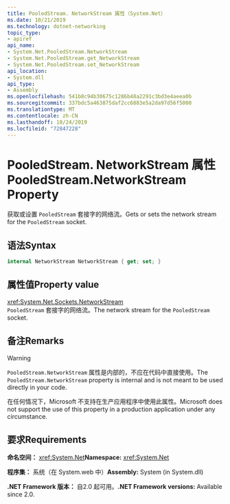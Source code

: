 ```yaml
---
title: PooledStream. NetworkStream 属性（System.Net）
ms.date: 10/21/2019
ms.technology: dotnet-networking
topic_type:
- apiref
api_name:
- System.Net.PooledStream.NetworkStream
- System.Net.PooledStream.get_NetworkStream
- System.Net.PooledStream.set_NetworkStream
api_location:
- System.dll
api_type:
- Assembly
ms.openlocfilehash: 541b8c94b30675c1286b48a2291c3bd3e4aeea0b
ms.sourcegitcommit: 337bdc5a463875daf2cc6883e5a2da97d56f5000
ms.translationtype: MT
ms.contentlocale: zh-CN
ms.lasthandoff: 10/24/2019
ms.locfileid: "72847228"
---
```

# <a name="pooledstreamnetworkstream-property"></a><span data-ttu-id="36212-102">PooledStream. NetworkStream 属性</span><span class="sxs-lookup"><span data-stu-id="36212-102">PooledStream.NetworkStream Property</span></span>

<span data-ttu-id="36212-103">获取或设置 `PooledStream` 套接字的网络流。</span><span class="sxs-lookup"><span data-stu-id="36212-103">Gets or sets the network stream for the `PooledStream` socket.</span></span>

## <a name="syntax"></a><span data-ttu-id="36212-104">语法</span><span class="sxs-lookup"><span data-stu-id="36212-104">Syntax</span></span>

```csharp
internal NetworkStream NetworkStream { get; set; }
```

## <a name="property-value"></a><span data-ttu-id="36212-105">属性值</span><span class="sxs-lookup"><span data-stu-id="36212-105">Property value</span></span>

<xref:System.Net.Sockets.NetworkStream>  
<span data-ttu-id="36212-106">`PooledStream` 套接字的网络流。</span><span class="sxs-lookup"><span data-stu-id="36212-106">The network stream for the `PooledStream` socket.</span></span>

## <a name="remarks"></a><span data-ttu-id="36212-107">备注</span><span class="sxs-lookup"><span data-stu-id="36212-107">Remarks</span></span>

> [!WARNING]
> <span data-ttu-id="36212-108">`PooledStream.NetworkStream` 属性是内部的，不应在代码中直接使用。</span><span class="sxs-lookup"><span data-stu-id="36212-108">The `PooledStream.NetworkStream` property is internal and is not meant to be used directly in your code.</span></span>
>
> <span data-ttu-id="36212-109">在任何情况下，Microsoft 不支持在生产应用程序中使用此属性。</span><span class="sxs-lookup"><span data-stu-id="36212-109">Microsoft does not support the use of this property in a production application under any circumstance.</span></span>

## <a name="requirements"></a><span data-ttu-id="36212-110">要求</span><span class="sxs-lookup"><span data-stu-id="36212-110">Requirements</span></span>

<span data-ttu-id="36212-111">**命名空间：** <xref:System.Net></span><span class="sxs-lookup"><span data-stu-id="36212-111">**Namespace:** <xref:System.Net></span></span>

<span data-ttu-id="36212-112">**程序集：** 系统（在 System.web 中）</span><span class="sxs-lookup"><span data-stu-id="36212-112">**Assembly:** System (in System.dll)</span></span>

<span data-ttu-id="36212-113">**.NET Framework 版本：** 自2.0 起可用。</span><span class="sxs-lookup"><span data-stu-id="36212-113">**.NET Framework versions:** Available since 2.0.</span></span>
